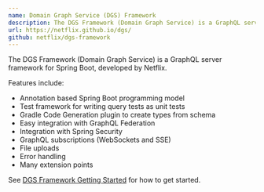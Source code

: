 ```yaml
---
name: Domain Graph Service (DGS) Framework
description: The DGS Framework (Domain Graph Service) is a GraphQL server framework for Spring Boot, developed by Netflix.
url: https://netflix.github.io/dgs/
github: netflix/dgs-framework
---
```


The DGS Framework (Domain Graph Service) is a GraphQL server framework for Spring Boot, developed by Netflix.


Features include:

* Annotation based Spring Boot programming model
* Test framework for writing query tests as unit tests
* Gradle Code Generation plugin to create types from schema
* Easy integration with GraphQL Federation
* Integration with Spring Security
* GraphQL subscriptions (WebSockets and SSE)
* File uploads
* Error handling
* Many extension points

See [DGS Framework Getting Started](https://netflix.github.io/dgs/getting-started/) for how to get started.
